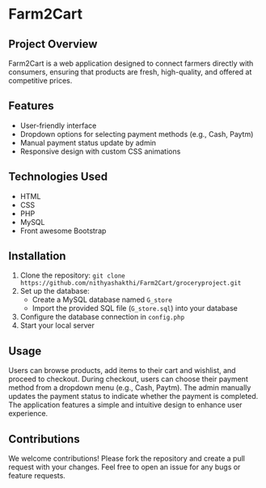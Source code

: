 # Farm2Cart

## Project Overview
Farm2Cart is a web application designed to connect farmers directly with consumers, ensuring that products are fresh, high-quality, and offered at competitive prices.

## Features
- User-friendly interface
- Dropdown options for selecting payment methods (e.g., Cash, Paytm)
- Manual payment status update by admin
- Responsive design with custom CSS animations

## Technologies Used
- HTML
- CSS
- PHP
- MySQL
- Front awesome Bootstrap

## Installation
1. Clone the repository: `git clone https://github.com/nithyashakthi/Farm2Cart/groceryproject.git`  
2. Set up the database:
   - Create a MySQL database named `G_store`
   - Import the provided SQL file (`G_store.sql`) into your database
3. Configure the database connection in `config.php`
4. Start your local server

## Usage
Users can browse products, add items to their cart and wishlist, and proceed to checkout. During checkout, users can choose their payment method from a dropdown menu (e.g., Cash, Paytm). The admin manually updates the payment status to indicate whether the payment is completed. The application features a simple and intuitive design to enhance user experience.

## Contributions
We welcome contributions! Please fork the repository and create a pull request with your changes. Feel free to open an issue for any bugs or feature requests.

